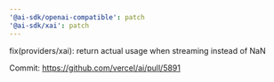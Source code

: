 ```yaml
---
'@ai-sdk/openai-compatible': patch
'@ai-sdk/xai': patch
---
```


fix(providers/xai): return actual usage when streaming instead of NaN

Commit: https://github.com/vercel/ai/pull/5891
